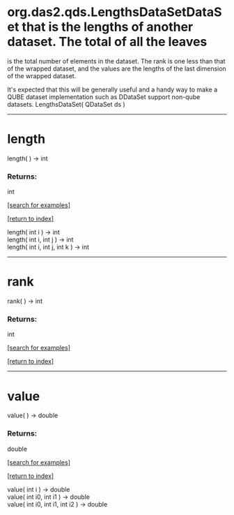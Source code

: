 # org.das2.qds.LengthsDataSetDataSet that is the lengths of another dataset.  The total of all the leaves
 is the total number of elements in the dataset.  The rank is one less than
 that of the wrapped dataset, and the values are the lengths of the last dimension
 of the wrapped dataset.

 It's expected that this will be generally useful and a handy way to make
 a QUBE dataset implementation such as DDataSet support non-qube datasets.
LengthsDataSet( QDataSet ds )


***
<a name="length"></a>
# length
length(  ) &rarr; int



### Returns:
int


<a href="https://github.com/autoplot/dev/search?q=length&unscoped_q=length">[search for examples]</a>

<a href="https://github.com/autoplot/documentation/blob/master/javadoc/index-all.md">[return to index]</a>

length( int i ) &rarr; int<br>
length( int i, int j ) &rarr; int<br>
length( int i, int j, int k ) &rarr; int<br>
***
<a name="rank"></a>
# rank
rank(  ) &rarr; int



### Returns:
int


<a href="https://github.com/autoplot/dev/search?q=rank&unscoped_q=rank">[search for examples]</a>

<a href="https://github.com/autoplot/documentation/blob/master/javadoc/index-all.md">[return to index]</a>

***
<a name="value"></a>
# value
value(  ) &rarr; double



### Returns:
double


<a href="https://github.com/autoplot/dev/search?q=value&unscoped_q=value">[search for examples]</a>

<a href="https://github.com/autoplot/documentation/blob/master/javadoc/index-all.md">[return to index]</a>

value( int i ) &rarr; double<br>
value( int i0, int i1 ) &rarr; double<br>
value( int i0, int i1, int i2 ) &rarr; double<br>
